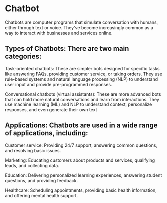 # Chatbot

Chatbots are computer programs that simulate conversation with humans, either through text or voice. 
They've become increasingly common as a way to interact with businesses and services online.

## Types of Chatbots: There are two main categories:
Task-oriented chatbots: These are simpler bots designed for specific tasks like answering FAQs, providing customer service, or taking orders. They use rule-based systems and natural language processing (NLP) to understand user input and provide pre-programmed responses.

Conversational chatbots (virtual assistants): These are more advanced bots that can hold more natural conversations and learn from interactions. They use machine learning (ML) and NLP to understand context, personalize responses, and even generate their own text

## Applications: Chatbots are used in a wide range of applications, including:

Customer service: Providing 24/7 support, answering common questions, and resolving basic issues.

Marketing: Educating customers about products and services, qualifying leads, and collecting data.

Education: Delivering personalized learning experiences, answering student questions, and providing feedback.

Healthcare: Scheduling appointments, providing basic health information, and offering mental health support.
